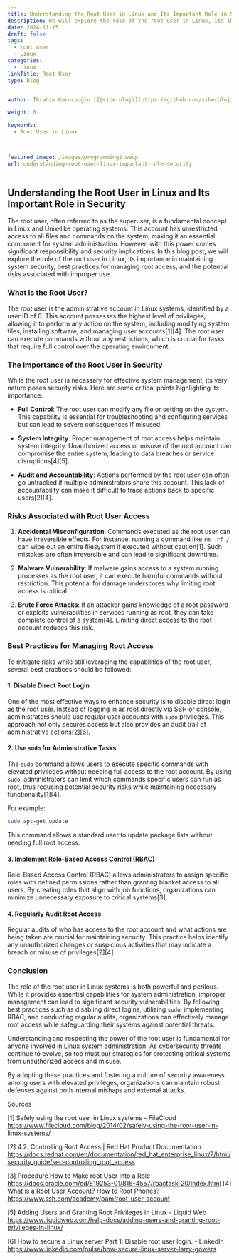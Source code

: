 ```yaml
---
title: Understanding the Root User in Linux and Its Important Role in Security
description: We will explore the role of the root user in Linux, its importance in maintaining system security, best practices for managing root access, and the potential risks associated with improper use.
date: 2024-11-15
draft: false
tags:
  - root user
  - Linux
categories:
  - Linux
linkTitle: Root User
type: blog


author: İbrahim Korucuoğlu ([@siberoloji](https://github.com/siberoloji))

weight: 0

keywords:
  - Root User in Linux



featured_image: /images/programming2.webp
url: understanding-root-user-linux-important-role-security
---
```

## Understanding the Root User in Linux and Its Important Role in Security

The root user, often referred to as the superuser, is a fundamental concept in Linux and Unix-like operating systems. This account has unrestricted access to all files and commands on the system, making it an essential component for system administration. However, with this power comes significant responsibility and security implications. In this blog post, we will explore the role of the root user in Linux, its importance in maintaining system security, best practices for managing root access, and the potential risks associated with improper use.

### What is the Root User?

The root user is the administrative account in Linux systems, identified by a user ID of 0. This account possesses the highest level of privileges, allowing it to perform any action on the system, including modifying system files, installing software, and managing user accounts[1][4]. The root user can execute commands without any restrictions, which is crucial for tasks that require full control over the operating environment.

### The Importance of the Root User in Security

While the root user is necessary for effective system management, its very nature poses security risks. Here are some critical points highlighting its importance:

- **Full Control**: The root user can modify any file or setting on the system. This capability is essential for troubleshooting and configuring services but can lead to severe consequences if misused.
  
- **System Integrity**: Proper management of root access helps maintain system integrity. Unauthorized access or misuse of the root account can compromise the entire system, leading to data breaches or service disruptions[4][5].

- **Audit and Accountability**: Actions performed by the root user can often go untracked if multiple administrators share this account. This lack of accountability can make it difficult to trace actions back to specific users[2][4].

### Risks Associated with Root User Access

1. **Accidental Misconfiguration**: Commands executed as the root user can have irreversible effects. For instance, running a command like `rm -rf /` can wipe out an entire filesystem if executed without caution[1]. Such mistakes are often irreversible and can lead to significant downtime.

2. **Malware Vulnerability**: If malware gains access to a system running processes as the root user, it can execute harmful commands without restriction. This potential for damage underscores why limiting root access is critical.

3. **Brute Force Attacks**: If an attacker gains knowledge of a root password or exploits vulnerabilities in services running as root, they can take complete control of a system[4]. Limiting direct access to the root account reduces this risk.

### Best Practices for Managing Root Access

To mitigate risks while still leveraging the capabilities of the root user, several best practices should be followed:

#### 1. Disable Direct Root Login

One of the most effective ways to enhance security is to disable direct login as the root user. Instead of logging in as root directly via SSH or console, administrators should use regular user accounts with `sudo` privileges. This approach not only secures access but also provides an audit trail of administrative actions[2][6].

#### 2. Use `sudo` for Administrative Tasks

The `sudo` command allows users to execute specific commands with elevated privileges without needing full access to the root account. By using `sudo`, administrators can limit which commands specific users can run as root, thus reducing potential security risks while maintaining necessary functionality[1][4]. 

For example:

```bash
sudo apt-get update
```

This command allows a standard user to update package lists without needing full root access.

#### 3. Implement Role-Based Access Control (RBAC)

Role-Based Access Control (RBAC) allows administrators to assign specific roles with defined permissions rather than granting blanket access to all users. By creating roles that align with job functions, organizations can minimize unnecessary exposure to critical systems[3].

#### 4. Regularly Audit Root Access

Regular audits of who has access to the root account and what actions are being taken are crucial for maintaining security. This practice helps identify any unauthorized changes or suspicious activities that may indicate a breach or misuse of privileges[2][4].

### Conclusion

The role of the root user in Linux systems is both powerful and perilous. While it provides essential capabilities for system administration, improper management can lead to significant security vulnerabilities. By following best practices such as disabling direct logins, utilizing `sudo`, implementing RBAC, and conducting regular audits, organizations can effectively manage root access while safeguarding their systems against potential threats.

Understanding and respecting the power of the root user is fundamental for anyone involved in Linux system administration. As cybersecurity threats continue to evolve, so too must our strategies for protecting critical systems from unauthorized access and misuse.

By adopting these practices and fostering a culture of security awareness among users with elevated privileges, organizations can maintain robust defenses against both internal mishaps and external attacks.

Sources

[1] Safely using the root user in Linux systems - FileCloud <https://www.filecloud.com/blog/2014/02/safely-using-the-root-user-in-linux-systems/>

[2] 4.2. Controlling Root Access | Red Hat Product Documentation <https://docs.redhat.com/en/documentation/red_hat_enterprise_linux/7/html/security_guide/sec-controlling_root_access>

[3] Procedure How to Make root User Into a Role <https://docs.oracle.com/cd/E19253-01/816-4557/rbactask-20/index.html>
[4] What is a Root User Account? How to Root Phones? <https://www.ssh.com/academy/pam/root-user-account>

[5] Adding Users and Granting Root Privileges in Linux - Liquid Web <https://www.liquidweb.com/help-docs/adding-users-and-granting-root-privileges-in-linux/>

[6] How to secure a Linux server Part 1: Disable root user login. - LinkedIn <https://www.linkedin.com/pulse/how-secure-linux-server-larry-gowers>
